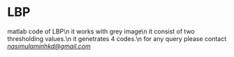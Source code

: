 # LBP
matlab code of LBP\n
it works with grey image\n
it consist of two thresholding values.\n
it genetrates 4 codes.\n
for any query please contact *nasimulaminhkd@gmail.com*
